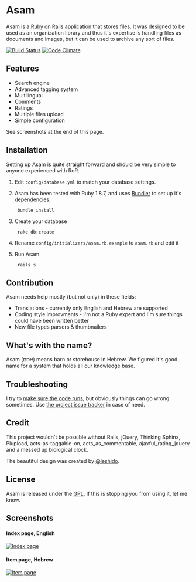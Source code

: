 # Asam

Asam is a Ruby on Rails application that stores files. It was designed to be used as an organization library and thus it's expertise is handling files as documents and images, but it can be used to archive any sort of files.

[![Build Status](https://travis-ci.org/bjesus/asam.png?branch=master)](https://travis-ci.org/bjesus/asam) [![Code Climate](https://codeclimate.com/badge.png)](https://codeclimate.com/github/bjesus/asam)

## Features
* Search engine
* Advanced tagging system
* Multilingual
* Comments
* Ratings
* Multiple files upload
* Simple configuration

See screenshots at the end of this page.

## Installation
Setting up Asam is quite straight forward and should be very simple to anyone experienced with RoR.

1. Edit `config/database.yml` to match your database settings.
2. Asam has been tested with Ruby 1.8.7, and uses [Bundler](https://github.com/carlhuda/bundler) to set up it's dependencies.
    
        bundle install
    
3. Create your database

        rake db:create

3. Rename `config/initializers/asam.rb.example` to `asam.rb` and edit it

4. Run Asam

        rails s
        
## Contribution
Asam needs help mostly (but not only) in these fields:
* Translations - currently only English and Hebrew are supported
* Coding style improvments - I'm not a Ruby expert and I'm sure things could have been written better
* New file types parsers & thumbnailers

## What's with the name?
Asam (אסם) means barn or storehouse in Hebrew. We figured it's good name for a system that holds all our knowledge base.

## Troubleshooting
I try to [make sure the code runs](https://travis-ci.org/bjesus/asam), but obviously things can go wrong sometimes.
Use [the project issue tracker](https://github.com/bjesus/asam/issues) in case of need.

## Credit
This project wouldn't be possible without Rails, jQuery, Thinking Sphinx, Plupload, acts-as-taggable-on, acts_as_commentable, ajaxful_rating_jquery and a messed up biological clock.

The beautiful design was created by [@leshido](https://github.com/leshido/).

## License
Asam is released under the [GPL](http://opensource.org/licenses/GPL-3.0). If this is stopping you from using it, let me know.

## Screenshots
#### Index page, English
[![Index page](http://i.imgur.com/pVWM5KOl.png)](http://i.imgur.com/pVWM5KO.png)
#### Item page, Hebrew
[![Item page](http://i.imgur.com/sxZ8uc5l.png)](http://i.imgur.com/sxZ8uc5.png)
